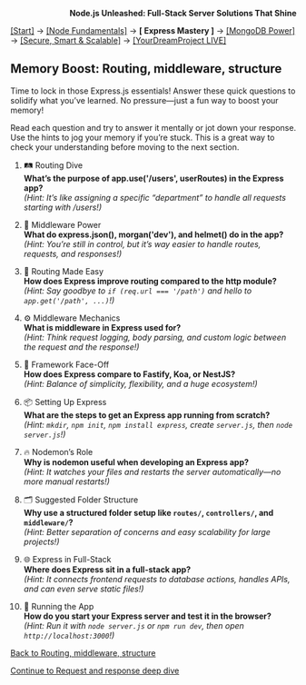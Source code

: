**<p align="right">Node.js Unleashed: Full-Stack Server Solutions That Shine</p>**

[[Start]](../Introduction.md) → [[Node Fundamentals]](../chapter-01/1-1.md) → **[ Express Mastery ]** → [[MongoDB Power]](../chapter-03/3-1.md) → [[Secure, Smart & Scalable]](../chapter-04/4-1.md) → [[YourDreamProject LIVE]](../chapter-05/5-1.md)

## Memory Boost: Routing, middleware, structure

Time to lock in those Express.js essentials! Answer these quick questions to solidify what you’ve learned. No pressure—just a fun way to boost your memory!

Read each question and try to answer it mentally or jot down your response. Use the hints to jog your memory if you’re stuck. This is a great way to check your understanding before moving to the next section.

1. 🛤️ Routing Dive<br />
   **What’s the purpose of app.use('/users', userRoutes) in the Express app?**<br />
   *(Hint: It’s like assigning a specific “department” to handle all requests starting with /users!)*
   
2. 🔌 Middleware Power<br />
   **What do express.json(), morgan('dev'), and helmet() do in the app?**<br />
   *(Hint: You’re still in control, but it’s way easier to handle routes, requests, and responses!)*
   
3. 🔁 Routing Made Easy<br />
   **How does Express improve routing compared to the http module?**<br />
   *(Hint: Say goodbye to `if (req.url === '/path')` and hello to `app.get('/path', ...)`!)*
   
4. ⚙️ Middleware Mechanics<br />
   **What is middleware in Express used for?**<br />
   *(Hint: Think request logging, body parsing, and custom logic between the request and the response!)*
   
5. 🧩 Framework Face-Off<br />
   **How does Express compare to Fastify, Koa, or NestJS?**<br />
   *(Hint: Balance of simplicity, flexibility, and a huge ecosystem!)*
   
6. 📦 Setting Up Express<br />
   **What are the steps to get an Express app running from scratch?**<br />
   *(Hint: `mkdir`, `npm init`, `npm install express`, create `server.js`, then `node server.js`!)*

7. 🔥 Nodemon’s Role<br />
   **Why is nodemon useful when developing an Express app?**<br />
   *(Hint: It watches your files and restarts the server automatically—no more manual restarts!)*

8. 🗂 Suggested Folder Structure<br />
   **Why use a structured folder setup like `routes/`, `controllers/`, and `middleware/`?**<br />
   *(Hint: Better separation of concerns and easy scalability for large projects!)*

9. 🌐 Express in Full-Stack<br />
   **Where does Express sit in a full-stack app?**<br />
   *(Hint: It connects frontend requests to database actions, handles APIs, and can even serve static files!)*

10. 🧪 Running the App<br />
   **How do you start your Express server and test it in the browser?**<br />
   *(Hint: Run it with `node server.js` or `npm run dev`, then open `http://localhost:3000`!)*

[Back to Routing, middleware, structure](2-2.md)

[Continue to Request and response deep dive](2-3.md)

